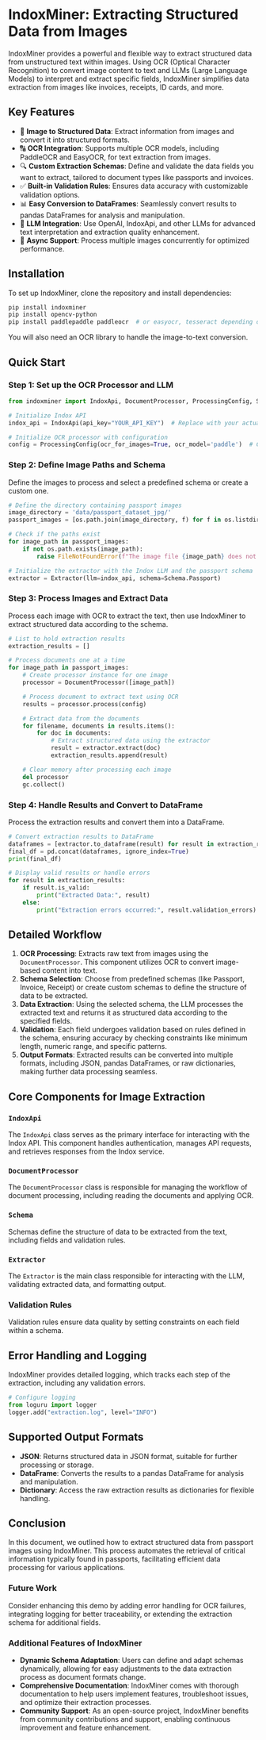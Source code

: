# IndoxMiner: Extracting Structured Data from Images

IndoxMiner provides a powerful and flexible way to extract structured data from unstructured text within images. Using OCR (Optical Character Recognition) to convert image content to text and LLMs (Large Language Models) to interpret and extract specific fields, IndoxMiner simplifies data extraction from images like invoices, receipts, ID cards, and more.

## Key Features

- 📸 **Image to Structured Data**: Extract information from images and convert it into structured formats.
- 🔠 **OCR Integration**: Supports multiple OCR models, including PaddleOCR and EasyOCR, for text extraction from images.
- 🔍 **Custom Extraction Schemas**: Define and validate the data fields you want to extract, tailored to document types like passports and invoices.
- ✅ **Built-in Validation Rules**: Ensures data accuracy with customizable validation options.
- 📊 **Easy Conversion to DataFrames**: Seamlessly convert results to pandas DataFrames for analysis and manipulation.
- 🤖 **LLM Integration**: Use OpenAI, IndoxApi, and other LLMs for advanced text interpretation and extraction quality enhancement.
- 🔄 **Async Support**: Process multiple images concurrently for optimized performance.

## Installation

To set up IndoxMiner, clone the repository and install dependencies:

```bash
pip install indoxminer
pip install opencv-python
pip install paddlepaddle paddleocr  # or easyocr, tesseract depending on your choice
```

You will also need an OCR library to handle the image-to-text conversion.

## Quick Start

### Step 1: Set up the OCR Processor and LLM

```python
from indoxminer import IndoxApi, DocumentProcessor, ProcessingConfig, Schema, Extractor

# Initialize Indox API
indox_api = IndoxApi(api_key="YOUR_API_KEY")  # Replace with your actual API key

# Initialize OCR processor with configuration
config = ProcessingConfig(ocr_for_images=True, ocr_model='paddle')  # Change to 'easyocr' or 'tesseract' as needed
```

### Step 2: Define Image Paths and Schema

Define the images to process and select a predefined schema or create a custom one.

```python
# Define the directory containing passport images
image_directory = 'data/passport_dataset_jpg/'
passport_images = [os.path.join(image_directory, f) for f in os.listdir(image_directory) if f.lower().endswith(('.png', '.jpg', '.jpeg'))]

# Check if the paths exist
for image_path in passport_images:
    if not os.path.exists(image_path):
        raise FileNotFoundError(f"The image file {image_path} does not exist.")

# Initialize the extractor with the Indox LLM and the passport schema
extractor = Extractor(llm=indox_api, schema=Schema.Passport)
```

### Step 3: Process Images and Extract Data

Process each image with OCR to extract the text, then use IndoxMiner to extract structured data according to the schema.

```python
# List to hold extraction results
extraction_results = []

# Process documents one at a time
for image_path in passport_images:
    # Create processor instance for one image
    processor = DocumentProcessor([image_path])

    # Process document to extract text using OCR
    results = processor.process(config)

    # Extract data from the documents
    for filename, documents in results.items():
        for doc in documents:
            # Extract structured data using the extractor
            result = extractor.extract(doc)
            extraction_results.append(result)

    # Clear memory after processing each image
    del processor
    gc.collect()
```

### Step 4: Handle Results and Convert to DataFrame

Process the extraction results and convert them into a DataFrame.

```python
# Convert extraction results to DataFrame
dataframes = [extractor.to_dataframe(result) for result in extraction_results]
final_df = pd.concat(dataframes, ignore_index=True)
print(final_df)

# Display valid results or handle errors
for result in extraction_results:
    if result.is_valid:
        print("Extracted Data:", result)
    else:
        print("Extraction errors occurred:", result.validation_errors)
```

## Detailed Workflow

1. **OCR Processing**: Extracts raw text from images using the `DocumentProcessor`. This component utilizes OCR to convert image-based content into text.
2. **Schema Selection**: Choose from predefined schemas (like Passport, Invoice, Receipt) or create custom schemas to define the structure of data to be extracted.
3. **Data Extraction**: Using the selected schema, the LLM processes the extracted text and returns it as structured data according to the specified fields.
4. **Validation**: Each field undergoes validation based on rules defined in the schema, ensuring accuracy by checking constraints like minimum length, numeric range, and specific patterns.
5. **Output Formats**: Extracted results can be converted into multiple formats, including JSON, pandas DataFrames, or raw dictionaries, making further data processing seamless.

## Core Components for Image Extraction

### `IndoxApi`

The `IndoxApi` class serves as the primary interface for interacting with the Indox API. This component handles authentication, manages API requests, and retrieves responses from the Indox service.

### `DocumentProcessor`

The `DocumentProcessor` class is responsible for managing the workflow of document processing, including reading the documents and applying OCR.

### `Schema`

Schemas define the structure of data to be extracted from the text, including fields and validation rules. 

### `Extractor`

The `Extractor` is the main class responsible for interacting with the LLM, validating extracted data, and formatting output.

### Validation Rules

Validation rules ensure data quality by setting constraints on each field within a schema.

## Error Handling and Logging

IndoxMiner provides detailed logging, which tracks each step of the extraction, including any validation errors.

```python
# Configure logging
from loguru import logger
logger.add("extraction.log", level="INFO")
```

## Supported Output Formats

- **JSON**: Returns structured data in JSON format, suitable for further processing or storage.
- **DataFrame**: Converts the results to a pandas DataFrame for analysis and manipulation.
- **Dictionary**: Access the raw extraction results as dictionaries for flexible handling.

## Conclusion

In this document, we outlined how to extract structured data from passport images using IndoxMiner. This process automates the retrieval of critical information typically found in passports, facilitating efficient data processing for various applications.

### Future Work

Consider enhancing this demo by adding error handling for OCR failures, integrating logging for better traceability, or extending the extraction schema for additional fields.

### Additional Features of IndoxMiner

- **Dynamic Schema Adaptation**: Users can define and adapt schemas dynamically, allowing for easy adjustments to the data extraction process as document formats change.
- **Comprehensive Documentation**: IndoxMiner comes with thorough documentation to help users implement features, troubleshoot issues, and optimize their extraction processes.
- **Community Support**: As an open-source project, IndoxMiner benefits from community contributions and support, enabling continuous improvement and feature enhancement.
